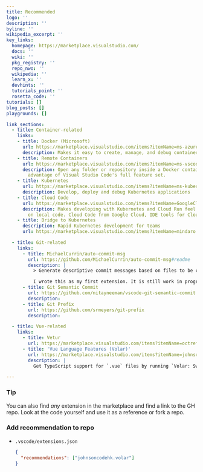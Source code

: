 ```yaml
---
title: Recommended
logo: ''
description: ''
byline: ''
wikipedia_excerpt: ''
key_links:
  homepage: https://marketplace.visualstudio.com/
  docs: ''
  wiki: ''
  pkg_registry: ''
  repo_nwo: ''
  wikipedia: ''
  learn_x: ''
  devhints: ''
  tutorials_point: ''
  rosetta_code: ''
tutorials: []
blog_posts: []
playgrounds: []

link_sections:
  - title: Container-related
    links:
    - title: Docker (Microsoft)
      url: https://marketplace.visualstudio.com/items?itemName=ms-azuretools.vscode-docker
      description: Makes it easy to create, manage, and debug containerized applications.
    - title: Remote Containers
      url: https://marketplace.visualstudio.com/items?itemName=ms-vscode-remote.remote-containers
      description: Open any folder or repository inside a Docker container and take
        advantage of Visual Studio Code's full feature set.
    - title: Kubernetes
      url: https://marketplace.visualstudio.com/items?itemName=ms-kubernetes-tools.vscode-kubernetes-tools
      description: Develop, deploy and debug Kubernetes applications
    - title: Cloud Code
      url: https://marketplace.visualstudio.com/items?itemName=GoogleCloudTools.cloudcode
      description: Makes developing with Kubernetes and Cloud Run feel like working
        on local code. Cloud Code from Google Cloud, IDE tools for Cloud Native development.
    - title: Bridge to Kubernetes
      description: Rapid Kubernetes development for teams
      url: https://marketplace.visualstudio.com/items?itemName=mindaro.mindaro

  - title: Git-related
    links:
      - title: MichaelCurrin/auto-commit-msg
        url: https://github.com/MichaelCurrin/auto-commit-msg#readme
        description: |
          > Generate descriptive commit messages based on files to be committed without touching your keyboard

          I wrote this as my first extension. It is still work in progress but it is working and has a nice flow of tests and installation. It was based heavily on the two extensions listed next.
      - title: Git Semantic Commit
        url: https://github.com/nitayneeman/vscode-git-semantic-commit
        description:
      - title: Git Prefix
        url: https://github.com/srmeyers/git-prefix
        description:

  - title: Vue-related
    links:
      - title: Vetur
        url: https://marketplace.visualstudio.com/items?itemName=octref.vetur
      - title: 'Vue Language Features (Volar)'
        url: https://marketplace.visualstudio.com/items?itemName=johnsoncodehk.volar
        description: |
          Get TypeScript support for `.vue` files by running `Volar: Switch TS Plugin on/off`

---
```


### Tip

You can also find _any_ extension in the marketplace and find a link to the GH repo. Look at the code yourself and use it as a reference or fork a repo.


### Add recommendation to repo

- `.vscode/extensions.json`
  ```json
  {
    "recommendations": ["johnsoncodehk.volar"]
  }
  ```
